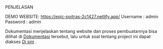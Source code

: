 PENJELASAN

DEMO WEBSITE: <a href="https://epic-poitras-2c1427.netlify.app/">https://epic-poitras-2c1427.netlify.app/</a>
Username    : admin
Password    : admin

Dokumentasi menjelaskan tentang website dan proses pembuatannya bisa dilihat di <a href="https://github.com/MXSHOOT/TugasAkhirWeb/tree/main/assets/documentasi">Dokumentasi</a> tersebut, lalu untuk soal tentang project ini dapat diakses <a href="https://github.com/MXSHOOT/TugasAkhirWeb/blob/main/assets/documentasi/project01_siwikode.pdf">Di sini</a> .
